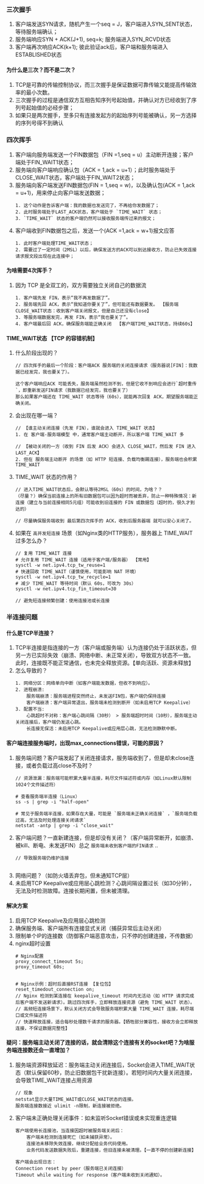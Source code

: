 ### 三次握手
1. 客户端发送SYN请求，随机产生一个seq = J，客户端进入SYN_SENT状态，等待服务端确认；
2. 服务端响应SYN + ACK(J+1), seq=k; 服务端进入SYN_RCVD状态
3. 客户端再次响应ACK(k+1); 彼此验证ack后，客户端和服务端进入ESTABLISHED状态

#### 为什么是三次？而不是二次？
1. TCP是可靠的传输控制协议，而三次握手是保证数据可靠传输又能提高传输效率的最小次数。
2. 三次握手的过程是通信双方互相告知序列号起始值，并确认对方已经收到了序列号起始值的必经步骤；
3. 如果只是两次握手，至多只有连接发起方的起始序列号能被确认，另一方选择的序列号得不到确认



### 四次挥手
1. 客户端向服务端发送一个FIN数据包（FIN =1,seq = u）主动断开连接；客户端处于FIN_WAIT1状态；
2. 服务端向客户端响应确认包（ACK = 1,ack = u+1）；此时服务端处于CLOSE_WAIT状态，客户端处于FIN_WAIT2状态；
3. 服务端向客户端发送FIN数据包(FIN = 1,seq = w)，以及确认包(ACK = 1,ack = u+1)，用来停止向客户端发送数据；
    ```
    1. 这个动作是告诉客户端：我的数据也发送完了，不再给你发数据了；
    2. 此时服务端处于LAST_ACK状态，客户端处于 `TIME_WAIT` 状态；
    3. `TIME_WAIT` 状态的客户端仍然可以接收服务端传过来的报文；
    ```
4. 客户端收到FIN数据包之后，发送一个(ACK =1,ack = w+1)报文应答
   ```
   1. 此时客户端处理TIME_WAIT状态；
   2. 需要过了一定时间（2MSL）以后，确保发送方的ACK可以到达接收方，防止已失效连接请求报文段出现在此连接中；
   ```

#### 为啥需要4次挥手？
1. 因为 TCP 是全双工的，双方需要独立关闭自己的数据流
    ```
    1. 客户端先发 FIN，表示“我不再发数据了”。
    2. 服务端先回 ACK，表示“我知道你要关了”，但可能还有数据要发。 【服务端CLOSE_WAIT状态：收到客户端关闭报文，但是自己还没有close】
    3. 等服务端数据发完，再发 FIN，表示“我也要关了”。
    4. 客户端最后回 ACK，确保服务端能正确关闭  【客户端TIME_WAIT状态，持续60s】
    ```

#### TIME_WAIT状态 【TCP 的容错机制】
1. 什么阶段出现的？
    ```
    // 四次挥手的最后一个阶段：客户端ACK 服务端的关闭连接请求（服务器说[FIN]：我数据已经发完，我也要关了）。

    这个客户端响应ACK 可能丢失，服务端虽然检测不到，但是它收不到响应会进行`超时重传`，即重新发送FIN请求（我数据已经发完，我也要关了）
    那么如果客户端还在 TIME_WAIT 状态等待（60s），就能再次回复 ACK，期望服务端能正确关闭。
    ```
2. 会出现在哪一端？
    ```
    // 【谁主动关闭连接（先发 FIN），谁就会进入 TIME_WAIT 状态】
    1. 在 客户端-服务端模型 中，通常客户端主动断开，所以客户端 TIME_WAIT 多 

    // 【被动关闭的一方（收到 FIN 后发 ACK）会进入 CLOSE_WAIT，然后发 FIN 进入 LAST_ACK】
    2. 但在 服务端主动断开 的场景（如 HTTP 短连接、负载均衡踢连接），服务端也会积累 TIME_WAIT
    ```

3. TIME_WAIT 状态的作用？
    ```
    // 进入TIME_WAIT状态后，会默认等待2MSL（60s）的时间，为啥？？
    （尽量？）确保当前连接上的所有旧数据包可以因为超时而被丢弃，防止一种特殊情况：新连接（建立与当前连接相同5元组）可能收到旧连接的 FIN 或数据包（超时的，很久才到达的）

    // 尽量确保服务端收到 最后第四次挥手的 ACK，收到后服务器端 就可以安心关闭了。
    ```
4. 如果在 `高并发短连接` 场景（如Nginx类的HTTP服务），服务器上 TIME_WAIT 过多怎么办？ 
    ```
    // 复用 TIME_WAIT 连接
    # 允许复用 TIME_WAIT 连接（适用于客户端/服务器） 【常用】
    sysctl -w net.ipv4.tcp_tw_reuse=1
    # 快速回收 TIME_WAIT（谨慎使用，可能影响 NAT 环境）
    sysctl -w net.ipv4.tcp_tw_recycle=1
    # 减少 TIME_WAIT 等待时间（默认 60s，可改为 30s）
    sysctl -w net.ipv4.tcp_fin_timeout=30

    // 避免短连接频繁创建：使用连接池或长连接
    ```


###  半连接问题

#### 什么是TCP半连接？
1. TCP半连接是指连接的一方（客户端或服务端）认为连接仍处于活跃状态，但另一方已实际失效（崩溃、网络中断、未正常关闭），导致双方状态不一致。此时，连接既不能正常通信，也未完全释放资源。【单向活跃、资源未释放】
2. 怎么导致的？
    ```
    1. 网络分区：网络单向中断（如客户端能发数据，但收不到响应）。
    2. 进程崩溃: 
        服务端崩溃：服务端进程突然终止，未发送FIN包，客户端仍保持连接
        客户端崩溃：客户端异常退出，服务端未检测到断开（如未启用TCP Keepalive）
    3. 配置不当:
        心跳超时不对称：客户端心跳间隔（30秒） > 服务端超时时间（10秒），服务端主动关闭连接后，客户端仍发送心跳。
        长连接无保活：未启用TCP Keepalive或应用层心跳，无法检测静默中断。
    ```

#### 客户端连接服务端时，出现max_connections错误，可能的原因？
1. 服务端问题？客户端发起了关闭连接请求，服务端收到了，但是却未close连接，或者负载过高close不及时？
    ```
    // 资源泄漏：服务端可能积累大量半连接，耗尽文件描述符或内存（如Linux默认限制1024个文件描述符）

    # 查看服务端半连接（Linux）
    ss -s | grep -i "half-open"

    # 常见于服务端半连接，如果存在大量，可能是 `服务端未正确关闭连接` ，`服务端负载过高，无法及时处理连接关闭请求`
    netstat -antp | grep -i "close_wait"      
    ```
2. 客户端问题？一直新建连接，但是却没有关闭？（客户端异常断开，如崩溃、被kill、断电、未发送FIN）总之 `服务端未收到客户端的FIN请求` ..
    ```
    // 导致服务端仍维护连接


    ```
3. 网络问题？（如防火墙丢弃包，但未通知TCP层）
4. 未启用TCP Keepalive或应用层心跳检测？心跳间隔设置过长（如30分钟），无法及时检测故障。连接长期闲置，但未被清理。


#### 解决方案
1. 启用TCP Keepalive及应用层心跳检测
2. 确保服务端、客户端所有连接显式关闭（捕获异常后主动关闭）
3. 限制单个IP的连接数（防御客户端恶意攻击，只不停的创建连接，不传数据）
4. nginx超时设置
    ```
    # Nginx配置
    proxy_connect_timeout 5s;
    proxy_timeout 60s;

    
    # Nginx示例：超时后直接RST连接 【复位包】
    reset_timedout_connection on;
    // Nginx 检测到某连接在 keepalive_timeout 时间内无活动（如 HTTP 请求完成后客户端不发送新请求）。跳过四次挥手，立即释放连接资源（避免 TIME_WAIT 状态）。
    // 高频短连接场景下，默认关闭方式会导致服务端积累大量 TIME_WAIT 连接，耗尽端口或文件描述符
    // 快速释放连接，适合每秒处理数千请求的服务器。【牺牲部分兼容性，接收方会立即释放连接，不保证数据完整性】
    ```

#### 疑问：服务端主动关闭了连接的话，就会清除这个连接有关的socket吧？为啥服务端连接数还会一直增加？
1. 服务端资源释放延迟：服务端主动关闭连接后，Socket会进入TIME_WAIT状态（默认保留60秒，防止旧数据包干扰新连接）。若短时间内大量关闭连接，会导致TIME_WAIT连接占用资源
    ```
    // 现象
    netstat显示大量TIME_WAIT或CLOSE_WAIT状态的连接。
    服务端连接数接近 ulimit -n限制，新连接被拒绝。
    ```
2. 客户端未正确处理关闭事件：如未监听Socket错误或未实现重连逻辑 
    ```
    客户端使用长连接池，当连接因超时被服务端关闭后：
        客户端未检测到连接死亡（如未捕获异常）。
        连接池未移除失效连接，继续分配给业务代码使用。
        业务代码发送数据失败后，重建连接，但旧连接未被清理。【一直不停的创建新连接】

    客户端会出现日志：
    Connection reset by peer（服务端已关闭连接）
    Timeout while waiting for response（客户端未收到关闭通知）。

    ```   